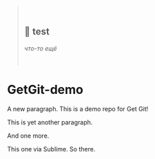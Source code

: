 > &nbsp;
> 
> ## 🛑 **test**
> *что-то ещё*
> 
> &nbsp;


# GetGit-demo

A new paragraph.
This is a demo repo for Get Git!

This is yet another paragraph.

And one more.

This one via Sublime. So there.

